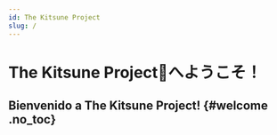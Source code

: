 ```yaml
---
id: The Kitsune Project
slug: /
---
```


# The Kitsune Project🦊へようこそ！
## Bienvenido a The Kitsune Project!  {#welcome .no_toc}


